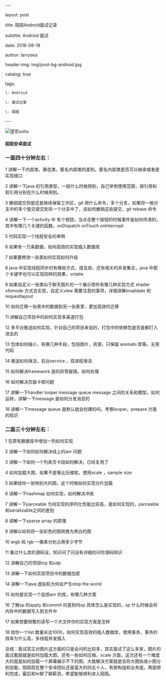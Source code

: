 \---

layout:     post

title:       陌陌Android面试记录

subtitle:   Android 面试

date:       2018-08-18

author:     larrysea

header-img: img/post-bg-android.jpg

catalog: true

tags:

    \- Android

    \- 面试记录

    \- 陌陌

\---

![望京soho](http://oz4olx68e.bkt.clouddn.com/image/2711534661457_.pic_hd%20%281%29.jpg)

####  陌陌安卓面试



### 一面四十分钟左右：

1     讲解一下内部类，静态类，匿名内部类的差别。匿名内部类是否可以继承或者是实现接口

2    讲解一下java 的引用类型，一般什么时候用到，自己举例使用范围，弱引用和软引用分别在什么时候用到。

3    撤销提交但是还是继续保留工作区，git 用什么命令，多个分支，如果将一格分支中的多个提交提交到另一个分支中了，该如何撤销这些提交，git rebase 命令

4    讲解一下一个activity  中 有个按钮，当点击整个按钮的时候事件是如何传递的。其中有哪几个关键的函数。onDispatch onTouch onIntercept 

5    代码实现一个线程安全的单例

6    如果有一万条数据，如何高效的实现插入数据库

7    如果要修改一张表如何实现如何升级

8    java 中实现线程同步的有哪些方式，提及锁，还有相关的并发集合，java 中那个关键字也可以实现同样的效果，volatie

9   如果自定义一张类似于聊天图片的一个展示控件有哪几种实现方式 shader  xfomode 方式去实现，自定义view 需要注意的事项，详细讲解invalidate 和requestlayout 

10  如何迁移一张表中的数据到另一张表里，更加高效的迁移

11  讲解自己项目中的如何实现多渠道打包

12 多平台推送如何实现，针对自己的项目来说的，打包中的依赖包是否是都打入进去的

13 包体如何缩小，有哪几种手段，包括图片，资源，只保留 aremabi 库等。无用代码

14 推送如何保活，前台service ，双进程保活

15  如何解决framework 层的异常报错，如何处理

16  如何解决页面卡顿问题

17 讲解一下handler looper  message queue message 之间的关系和模型，如何运转，讲解一下message 是如何分发消息的

18  讲解一下message queue 是默认就会创建的吗，考察looper。prepare 方面的知识



### 二面三十分钟左右：

1  在原有数据库中增加一列如何实现

2  讲解一下如何如何解决线上的anr 问题

3  讲解一下如何一个列表页卡段如何解决，已经复用了

4  如何加载大图，如果不是等比压缩呢，使用scale ，sample  size 

5  如果给你一张特别大的图，这个时候如何实现分片加载

6   讲解一下hashmap 如何实现，如何解决冲突

7   讲解一下parceable  为何实现的序列化性能比较高，是如何实现的，parceable 和serializable之间的差别

8   讲解一下sparse  array 的原理

9   讲解以如何将一张彩色的图转换为黑白的图

10  argb 和 rgb 一像素分别占用多少字节

11   看过什么库的源码没，知识问了问没有详细的问你源码知识

12  讲解自己的项目tcp 和udp  

13  讲解一下如何实现项目中的数据加密

14  讲解一下java 虚拟机为何会产生stop the  world 

15  如何是实现一个监控anr 的库，有哪几种方案

16  了解sp 的apply 和commit 的差别吗sp 具体怎么是实现的，sp 什么时候会将内存中的数据写入到文件中

17  如果想要频繁的读写一个大文件你的实现方案是怎样

18  给你一个list  数量长达1000，如何实现高效的插入数据库，使用事务，事务的效率为什么高，多线程并发插入



总结：面试官正对图片这方面的只是会问的比较多，其实面试了这么多家，图片的面试套路就是如何加载大图，还有一些如何压缩，scale 方面，这次还有一个难度大的就是如何加载一个屏幕展示不下的图，大致解决方案就是去将大图拆成小图分别加载，陌陌现在整个安卓团队还是蛮大的四五十人，有架构组和业务组，两面顺利完成，最后和hr聊了聊薪资，希望能够顺利进入陌陌。 	